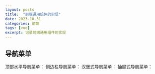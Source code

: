 ```yaml
---
layout: posts
title:  "前端通用组件的实现"
date: 2023-10-31
categories: 前端
tags: [vue]
excerpt: 记录前端通用组件的实现
---
```


## 导航菜单
顶部水平导航菜单：
侧边栏导航菜单：
汉堡式导航菜单：
抽屉式导航菜单：